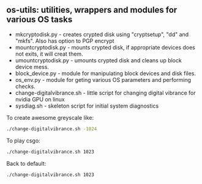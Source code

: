 os-utils: utilities, wrappers and modules for various OS tasks
-


* mkcryptodisk.py - creates crypted disk using "cryptsetup", "dd" and "mkfs". Also has option to PGP encrypt
* mountcryptodisk.py - mounts crypted disk, if appropriate devices does not exits, it will creat them.
* umountcryptodisk.py - umounts crypted disk and cleans up block device mess.
* block_device.py - module for manipulating block devices and disk files.
* os_env.py - module for geting various OS parameters and performing checks.
* change-digitalvibrance.sh - little script for changing digital vibrance for nvidia GPU on linux
* sysdiag.sh - skeleton script for initial system diagnostics

To create awesome greyscale like:
```bash
./change-digitalvibrance.sh -1024
```
To play csgo:
```bash
./change-digitalvibrance.sh 1023
```
Back to default:
```bash
./change-digitalvibrance.sh 1023
```

